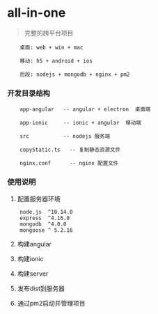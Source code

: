 # all-in-one

  >  完整的跨平台项目

```  
    桌面: web + win + mac 

    移动: h5 + android + ios

    后段: nodejs + mongodb + nginx + pm2

```

### 开发目录结构

```
    app-angular   -- angular + electron  桌面端
      
    app-ionic     -- ionic + angular  移动端
      
    src           -- nodejs 服务端

    copyStatic.ts   -- 复制静态资源文件

    nginx.conf      -- nginx 配置文件

```      

### 使用说明

1. 配置服务器环境

```
    node.js  ^10.14.0
    express  ^4.16.0
    mongodb  ^4.0.0
    mongoose ^ 5.2.16

```
    
2. 构建angular

3. 构建ionic

4. 构建server

5. 发布dist到服务器

6. 通过pm2启动并管理项目

